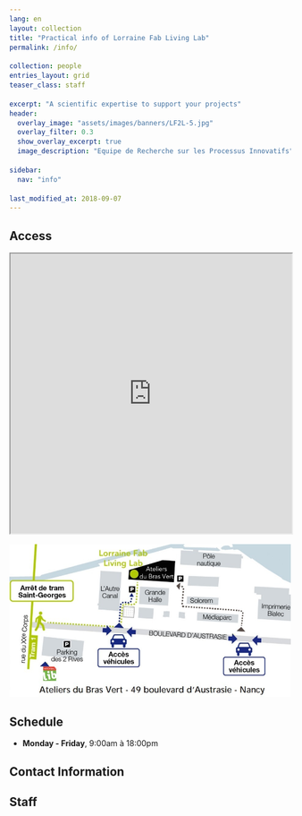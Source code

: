 ```yaml
---
lang: en
layout: collection
title: "Practical info of Lorraine Fab Living Lab"
permalink: /info/

collection: people
entries_layout: grid
teaser_class: staff

excerpt: "A scientific expertise to support your projects"
header:  
  overlay_image: "assets/images/banners/LF2L-5.jpg" 
  overlay_filter: 0.3
  show_overlay_excerpt: true 
  image_description: "Equipe de Recherche sur les Processus Innovatifs"

sidebar:
  nav: "info"

last_modified_at: 2018-09-07
---
```


## Access 

<iframe src="https://www.google.com/maps/d/embed?mid=zjoguh0NVOXo.kZTYPT-5FrXA"  width="100%" height="500px"></iframe>

![Plan Acces to LF2L](/assets/images/6-info/plan-acces-LF2L.jpg)


## Schedule

- **Monday - Friday**, 9:00am à 18:00pm 

## Contact Information


## Staff


